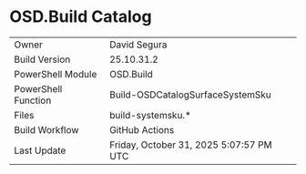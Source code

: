 ﻿# OSD.Build Catalog

| | |
|-|-|
| Owner | David Segura |
| Build Version | 25.10.31.2 |
| PowerShell Module | OSD.Build |
| PowerShell Function | Build-OSDCatalogSurfaceSystemSku |
| Files | build-systemsku.* |
| Build Workflow | GitHub Actions |
| Last Update | Friday, October 31, 2025 5:07:57 PM UTC |
